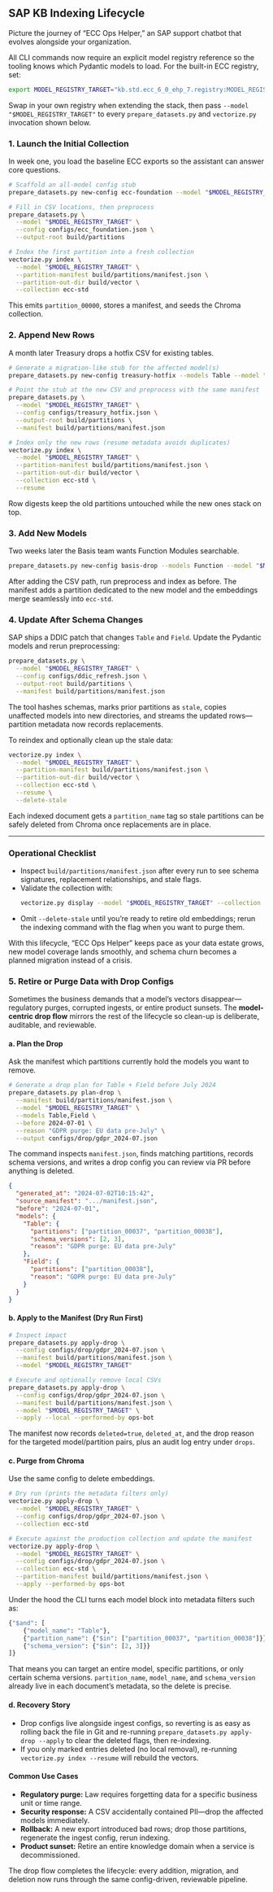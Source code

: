 ## SAP KB Indexing Lifecycle

Picture the journey of “ECC Ops Helper,” an SAP support chatbot that evolves alongside your organization.

All CLI commands now require an explicit model registry reference so the tooling knows which Pydantic models to load. For the built-in ECC registry, set:

```bash
export MODEL_REGISTRY_TARGET="kb.std.ecc_6_0_ehp_7.registry:MODEL_REGISTRY"
```

Swap in your own registry when extending the stack, then pass `--model "$MODEL_REGISTRY_TARGET"` to every `prepare_datasets.py` and `vectorize.py` invocation shown below.

### 1. Launch the Initial Collection

In week one, you load the baseline ECC exports so the assistant can answer core questions.

```bash
# Scaffold an all-model config stub
prepare_datasets.py new-config ecc-foundation --model "$MODEL_REGISTRY_TARGET"

# Fill in CSV locations, then preprocess
prepare_datasets.py \
  --model "$MODEL_REGISTRY_TARGET" \
  --config configs/ecc_foundation.json \
  --output-root build/partitions

# Index the first partition into a fresh collection
vectorize.py index \
  --model "$MODEL_REGISTRY_TARGET" \
  --partition-manifest build/partitions/manifest.json \
  --partition-out-dir build/vector \
  --collection ecc-std
```

This emits `partition_00000`, stores a manifest, and seeds the Chroma collection.

### 2. Append New Rows

A month later Treasury drops a hotfix CSV for existing tables.

```bash
# Generate a migration-like stub for the affected model(s)
prepare_datasets.py new-config treasury-hotfix --models Table --model "$MODEL_REGISTRY_TARGET"

# Point the stub at the new CSV and preprocess with the same manifest
prepare_datasets.py \
  --model "$MODEL_REGISTRY_TARGET" \
  --config configs/treasury_hotfix.json \
  --output-root build/partitions \
  --manifest build/partitions/manifest.json

# Index only the new rows (resume metadata avoids duplicates)
vectorize.py index \
  --model "$MODEL_REGISTRY_TARGET" \
  --partition-manifest build/partitions/manifest.json \
  --partition-out-dir build/vector \
  --collection ecc-std \
  --resume
```

Row digests keep the old partitions untouched while the new ones stack on top.

### 3. Add New Models

Two weeks later the Basis team wants Function Modules searchable.

```bash
prepare_datasets.py new-config basis-drop --models Function --model "$MODEL_REGISTRY_TARGET"
```

After adding the CSV path, run preprocess and index as before. The manifest adds a partition dedicated to the new model and the embeddings merge seamlessly into `ecc-std`.

### 4. Update After Schema Changes

SAP ships a DDIC patch that changes `Table` and `Field`. Update the Pydantic models and rerun preprocessing:

```bash
prepare_datasets.py \
  --model "$MODEL_REGISTRY_TARGET" \
  --config configs/ddic_refresh.json \
  --output-root build/partitions \
  --manifest build/partitions/manifest.json
```

The tool hashes schemas, marks prior partitions as `stale`, copies unaffected models into new directories, and streams the updated rows—partition metadata now records replacements.

To reindex and optionally clean up the stale data:

```bash
vectorize.py index \
  --model "$MODEL_REGISTRY_TARGET" \
  --partition-manifest build/partitions/manifest.json \
  --partition-out-dir build/vector \
  --collection ecc-std \
  --resume \
  --delete-stale
```

Each indexed document gets a `partition_name` tag so stale partitions can be safely deleted from Chroma once replacements are in place.

---

### Operational Checklist

- Inspect `build/partitions/manifest.json` after every run to see schema signatures, replacement relationships, and stale flags.
- Validate the collection with:
  ```bash
  vectorize.py display --model "$MODEL_REGISTRY_TARGET" --collection ecc-std --persist-dir build/vector
  ```
- Omit `--delete-stale` until you’re ready to retire old embeddings; rerun the indexing command with the flag when you want to purge them.

With this lifecycle, “ECC Ops Helper” keeps pace as your data estate grows, new model coverage lands smoothly, and schema churn becomes a planned migration instead of a crisis.

### 5. Retire or Purge Data with Drop Configs

Sometimes the business demands that a model’s vectors disappear—regulatory purges, corrupted ingests, or entire product sunsets. The **model-centric drop flow** mirrors the rest of the lifecycle so clean-up is deliberate, auditable, and reviewable.

#### a. Plan the Drop

Ask the manifest which partitions currently hold the models you want to remove.

```bash
# Generate a drop plan for Table + Field before July 2024
prepare_datasets.py plan-drop \
  --manifest build/partitions/manifest.json \
  --model "$MODEL_REGISTRY_TARGET" \
  --models Table,Field \
  --before 2024-07-01 \
  --reason "GDPR purge: EU data pre-July" \
  --output configs/drop/gdpr_2024-07.json
```

The command inspects `manifest.json`, finds matching partitions, records schema versions, and writes a drop config you can review via PR before anything is deleted.

```json
{
  "generated_at": "2024-07-02T10:15:42",
  "source_manifest": ".../manifest.json",
  "before": "2024-07-01",
  "models": {
    "Table": {
      "partitions": ["partition_00037", "partition_00038"],
      "schema_versions": [2, 3],
      "reason": "GDPR purge: EU data pre-July"
    },
    "Field": {
      "partitions": ["partition_00038"],
      "reason": "GDPR purge: EU data pre-July"
    }
  }
}
```

#### b. Apply to the Manifest (Dry Run First)

```bash
# Inspect impact
prepare_datasets.py apply-drop \
  --config configs/drop/gdpr_2024-07.json \
  --manifest build/partitions/manifest.json \
  --model "$MODEL_REGISTRY_TARGET"

# Execute and optionally remove local CSVs
prepare_datasets.py apply-drop \
  --config configs/drop/gdpr_2024-07.json \
  --manifest build/partitions/manifest.json \
  --model "$MODEL_REGISTRY_TARGET" \
  --apply --local --performed-by ops-bot
```

The manifest now records `deleted=true`, `deleted_at`, and the drop reason for the targeted model/partition pairs, plus an audit log entry under `drops`.

#### c. Purge from Chroma

Use the same config to delete embeddings.

```bash
# Dry run (prints the metadata filters only)
vectorize.py apply-drop \
  --model "$MODEL_REGISTRY_TARGET" \
  --config configs/drop/gdpr_2024-07.json \
  --collection ecc-std

# Execute against the production collection and update the manifest
vectorize.py apply-drop \
  --model "$MODEL_REGISTRY_TARGET" \
  --config configs/drop/gdpr_2024-07.json \
  --collection ecc-std \
  --partition-manifest build/partitions/manifest.json \
  --apply --performed-by ops-bot
```

Under the hood the CLI turns each model block into metadata filters such as:

```python
{"$and": [
    {"model_name": "Table"},
    {"partition_name": {"$in": ["partition_00037", "partition_00038"]}},
    {"schema_version": {"$in": [2, 3]}}
]}
```

That means you can target an entire model, specific partitions, or only certain schema versions. `partition_name`, `model_name`, and `schema_version` already live in each document’s metadata, so the delete is precise.

#### d. Recovery Story

- Drop configs live alongside ingest configs, so reverting is as easy as rolling back the file in Git and re-running `prepare_datasets.py apply-drop --apply` to clear the deleted flags, then re-indexing.
- If you only marked entries deleted (no local removal), re-running `vectorize.py index --resume` will rebuild the vectors.

#### Common Use Cases

- **Regulatory purge:** Law requires forgetting data for a specific business unit or time range.
- **Security response:** A CSV accidentally contained PII—drop the affected models immediately.
- **Rollback:** A new export introduced bad rows; drop those partitions, regenerate the ingest config, rerun indexing.
- **Product sunset:** Retire an entire knowledge domain when a service is decommissioned.

The drop flow completes the lifecycle: every addition, migration, and deletion now runs through the same config-driven, reviewable pipeline.
